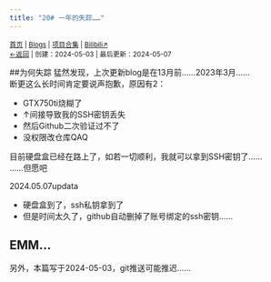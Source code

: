 ```yaml
---
title: "20# 一年的失踪……"
---
```

<small><a href="/">首页</a> | <a href="/blogs">Blogs</a> | <a href="/Project">项目合集</a> | <a href="https://space.bilibili.com/1987247870">Bilibili↗</a><br><a href="../../">←返回</a> |
 创建：2024-05-03 | 最后更新：2024-05-07</small><br>

##为何失踪
猛然发现，上次更新blog是在13月前……2023年3月……<br>
断更这么长时间肯定要说声抱歉，原因有2：
* GTX750ti烧糊了
* ↑间接导致我的SSH密钥丢失
* 然后Github二次验证过不了
* 没权限改仓库QAQ

目前硬盘盒已经在路上了，如若一切顺利，我就可以拿到SSH密钥了……<br>
……但愿吧

2024.05.07updata
* 硬盘盒到了，ssh私钥拿到了
* 但是时间太久了，github自动删掉了账号绑定的ssh密钥……

## EMM…
另外，本篇写于2024-05-03，git推送可能推迟……